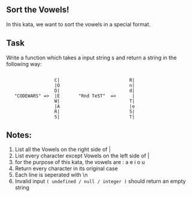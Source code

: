 ## Sort the Vowels!
In this kata, we want to sort the vowels in a special format.

## Task
Write a function which takes a input string s and return a string in the following way:

````

                  C|                          R|
                  |O                          n|
                  D|                          d|
   "CODEWARS" =>  |E       "Rnd Te5T"  =>      |
                  W|                          T|
                  |A                          |e
                  R|                          5|
                  S|                          T|
`````

## Notes:

1. List all the Vowels on the right side of |
1. List every character except Vowels on the left side of |
1. for the purpose of this kata, the vowels are : a e i o u
1. Return every character in its original case
1. Each line is seperated with \n
1. Invalid input `( undefined / null / integer )` should return an empty string